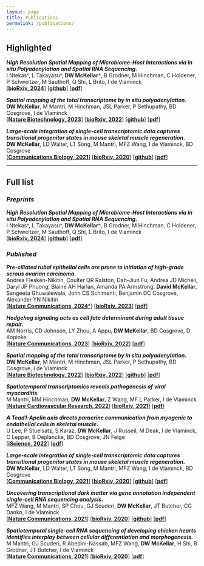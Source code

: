 ```yaml
---
layout: page
title: Publications
permalink: /publications/
---
```


## **Highlighted**
***High Resolution Spatial Mapping of Microbiome-Host Interactions via in situ Polyadenylation and Spatial RNA Sequencing.***  
I Ntekas^, L Takayasu^, **DW McKellar^**, B Grodner, M Hinchman, C Holdener, P Schweitzer, M Sauthoff, Q Shi, L Brito, I de Vlaminck  
[[**bioRxiv, 2024**]](https://doi.org/10.1101/2024.11.18.624127)
[[**github**]](https://github.com/ntekasi/microSTRS)
[[**pdf**]](https://mckellardw.github.io/pdfs/manuscripts/Ntekas_et_al_bioRxiv_2024.pdf)

***Spatial mapping of the total transcriptome by in situ polyadenylation.***  
**DW McKellar**, M Mantri, M Hinchman, JSL Parker, P Sethupathy, BD Cosgrove, I de Vlaminck  
[[**Nature Biotechnology, 2023**]](https://www.nature.com/articles/s41587-022-01517-6)
[[**bioRxiv, 2022**]](https://doi.org/10.1101/2022.04.20.488964)
[[**github**]](https://github.com/mckellardw/STRS)
[[**pdf**]](https://mckellardw.github.io/pdfs/manuscripts/McKellar_et_al_NatureBiotechnology_2022.pdf)

***Large-scale integration of single-cell transcriptomic data captures transitional progenitor states in mouse skeletal muscle regeneration.***  
**DW McKellar**, LD Walter, LT Song, M Mantri, MFZ Wang, I de Vlaminck, BD Cosgrove  
[[**Communications Biology, 2021**]](https://doi.org/10.1038/s42003-021-02810-x)
[[**bioRxiv, 2020**]](https://www.biorxiv.org/content/10.1101/2020.12.01.407460v2)
[[**github**]](https://github.com/mckellardw/scMuscle)
[[**pdf**]](https://mckellardw.github.io/pdfs/manuscripts/McKellar_et_al_Communications_Biology_2021.pdf)

-----

## **Full list**
### *Preprints*
***High Resolution Spatial Mapping of Microbiome-Host Interactions via in situ Polyadenylation and Spatial RNA Sequencing.***  
I Ntekas^, L Takayasu^, **DW McKellar^**, B Grodner, M Hinchman, C Holdener, P Schweitzer, M Sauthoff, Q Shi, L Brito, I de Vlaminck  
[[**bioRxiv, 2024**]](https://doi.org/10.1101/2024.11.18.624127)
[[**github**]](https://github.com/ntekasi/microSTRS)
[[**pdf**]](https://mckellardw.github.io/pdfs/manuscripts/Ntekas_et_al_bioRxiv_2024.pdf)

### *Published*
***Pre-ciliated tubal epithelial cells are prone to initiation of high-grade serous ovarian carcinoma.***  
Andrea Flesken-Nikitin, Coulter QR Ralston, Dah-Jiun Fu, Andrea JD Micheli, Daryl JP Phuong, Blaine AH Harlan, Amanda PA Armstrong, **David McKellar**, Sangeeta Ghuwalewala, John CS Schimenti, Benjamin DC Cosgrove, Alexander YN Nikitin  
[[**Nature Communications, 2024***]](https://www.nature.com/articles/s41467-024-52984-1)
[[**bioRxiv, 2023**]](https://doi.org/10.1101/2023.12.12.571315)
[[**pdf**]](https://mckellardw.github.io/pdfs/manuscripts/Ralston_Nature_Communications_2024.pdf)

***Hedgehog signaling acts as cell fate determinant during adult tissue repair.***  
AM Norris, CD Johnson, LY Zhou, A Appu, **DW McKellar**, BD Cosgrove, D Kopinke  
[[**Nature Communications, 2023**]](https://www.nature.com/articles/s41467-023-39506-1)
[[**bioRxiv, 2022**]](https://doi.org/10.1101/2022.08.15.504012)
[[**pdf**]](https://mckellardw.github.io/pdfs/manuscripts/Norris_NatureCommunications_2023.pdf)

***Spatial mapping of the total transcriptome by in situ polyadenylation.***  
**DW McKellar**, M Mantri, M Hinchman, JSL Parker, P Sethupathy, BD Cosgrove, I de Vlaminck  
[[**Nature Biotechnology, 2022**]](https://www.nature.com/articles/s41587-022-01517-6)
[[**bioRxiv, 2022**]](https://doi.org/10.1101/2022.04.20.488964)
[[**github**]](https://github.com/mckellardw/STRS)
[[**pdf**]](https://mckellardw.github.io/pdfs/manuscripts/McKellar_et_al_NatureBiotechnology_2022.pdf)

***Spatiotemporal transcriptomics reveals pathogenesis of viral myocarditis.***  
M Mantri, MM Hinchman, **DW McKellar**, Z Wang, MF L Parker, I de Vlaminck  
[[**Nature Cardiovascular Research, 2022**]](https://www.nature.com/articles/s44161-022-00138-1)
[[**bioRxiv, 2021**]](https://doi.org/10.1101/2021.12.07.471659)
[[**pdf**]](https://mckellardw.github.io/pdfs/manuscripts/Mantri_NatCardioResearch_2022.pdf)

***A Tead1-Apelin axis directs paracrine communication from myogenic to endothelial cells in skeletal muscle.***  
U Lee, P Stuelsatz, S Karaz, **DW McKellar**, J Russeil, M Deak, I de Vlaminck, C Lepper, B Deplancke, BD Cosgrove, JN Feige  
[[**iScience, 2022**]](https://doi.org/10.1016/j.isci.2022.104589)
[[**pdf**]](https://mckellardw.github.io/pdfs/manuscripts/Lee_et_al_iScience_2022.pdf)

***Large-scale integration of single-cell transcriptomic data captures transitional progenitor states in mouse skeletal muscle regeneration.***  
**DW McKellar**, LD Walter, LT Song, M Mantri, MFZ Wang, I de Vlaminck, BD Cosgrove  
[[**Communications Biology, 2021**]](https://doi.org/10.1038/s42003-021-02810-x)
[[**bioRxiv, 2020**]](https://www.biorxiv.org/content/10.1101/2020.12.01.407460v2)
[[**github**]](https://github.com/mckellardw/scMuscle)
[[**pdf**]](https://mckellardw.github.io/pdfs/manuscripts/McKellar_et_al_Communications_Biology_2021.pdf)

***Uncovering transcriptional dark matter via gene annotation independent single-cell RNA sequencing analysis.***  
MFZ Wang, M Mantri, SP Chou, GJ Scuderi, **DW McKellar**, JT Butcher, CG Danko, I de Vlaminck  
[[**Nature Communications, 2021**]](https://www.nature.com/articles/s41467-021-22496-3)
[[**bioRxiv, 2020**]](https://www.biorxiv.org/content/10.1101/2020.07.31.229575v1.full)
[[**github**]](https://github.com/fw262/TAR-scRNA-seq)
[[**pdf**]](https://mckellardw.github.io/pdfs/manuscripts/Wang_et_al_Nature_Communications_2021.pdf)

***Spatiotemporal single-cell RNA sequencing of developing chicken hearts identifies interplay between cellular differentiation and morphogenesis.***  
M Mantri, GJ Scuderi, R Abedini-Nassab, MFZ Wang, **DW McKellar**, H Shi, B Grodner, JT Butcher, I de Vlaminck  
[[**Nature Communications, 2021**]](https://www.nature.com/articles/s41467-021-21892-z)
[[**bioRxiv, 2020**]](https://www.biorxiv.org/content/10.1101/2020.05.03.065102v1)
[[**pdf**]](https://mckellardw.github.io/pdfs/manuscripts/Mantri_et_al_Nature_Communications_2021.pdf)
